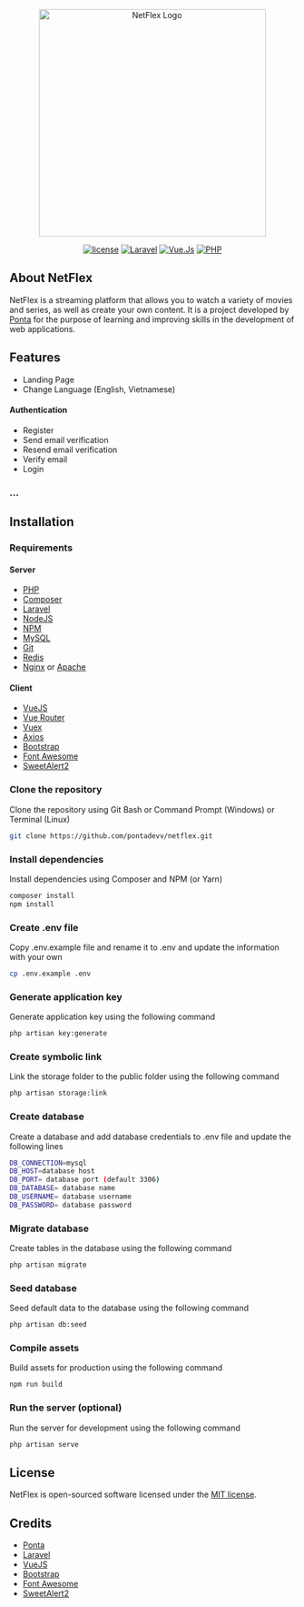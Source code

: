 <p align="center"><a href="https://pontas.dev" target="_blank"><img src="https://i.ibb.co/ssD0wwG/logo.png" width="400" alt="NetFlex Logo"></a></p>

<p align="center">
<a href="#"><img src="https://img.shields.io/badge/license-MIT%2FApache--2.0-brightgreen" alt="license"></a>
<a href="#"><img src="https://img.shields.io/badge/Laravel-10-orange?logo=laravel&logoColor=orange" alt="Laravel"></a>
<a href="#"><img src="https://img.shields.io/badge/Vue.JS-3-brightgreen?logo=vuedotjs&logoColor=brightgreen" alt="Vue.Js"></a>
<a href="#"><img src="https://img.shields.io/badge/PHP-8.1-blue?logo=php&logoColor=blue" alt="PHP"></a>
</p>

## About NetFlex

NetFlex is a streaming platform that allows you to watch a variety of movies and series, as well as create your own content. It is a project developed by [Ponta](https://pontas.dev) for the purpose of learning and improving skills in the development of web applications.

## Features
- Landing Page
- Change Language (English, Vietnamese)
#### Authentication
- Register
- Send email verification
- Resend email verification
- Verify email
- Login
### ...


## Installation

### Requirements
#### Server
- [PHP](https://www.php.net/downloads.php)
- [Composer](https://getcomposer.org/download/)
- [Laravel](https://laravel.com/docs/8.x/installation)
- [NodeJS](https://nodejs.org/en/download/)
- [NPM](https://www.npmjs.com/get-npm)
- [MySQL](https://dev.mysql.com/downloads/installer/)
- [Git](https://git-scm.com/downloads)
- [Redis](https://redis.io/download)
- [Nginx](https://www.nginx.com/resources/wiki/start/topics/tutorials/install/) or [Apache](https://httpd.apache.org/docs/2.4/install.html)

#### Client
- [VueJS](https://vuejs.org/v2/guide/installation.html)
- [Vue Router](https://router.vuejs.org/installation.html)
- [Vuex](https://vuex.vuejs.org/installation.html)
- [Axios](https://axios-http.com/docs/intro)
- [Bootstrap](https://getbootstrap.com/docs/5.1/getting-started/download/)
- [Font Awesome](https://fontawesome.com/v5.15/how-to-use/on-the-web/setup/using-package-managers)
- [SweetAlert2](https://sweetalert2.github.io/#download)

### Clone the repository
Clone the repository using Git Bash or Command Prompt (Windows) or Terminal (Linux)
```bash
git clone https://github.com/pontadevv/netflex.git
```

### Install dependencies
Install dependencies using Composer and NPM (or Yarn)
```bash
composer install
npm install
```

### Create .env file
Copy .env.example file and rename it to .env and update the information with your own
```bash
cp .env.example .env
```

### Generate application key
Generate application key using the following command
```bash
php artisan key:generate
```

### Create symbolic link
Link the storage folder to the public folder using the following command
```bash
php artisan storage:link
```

### Create database
Create a database and add database credentials to .env file and update the following lines
```bash
DB_CONNECTION=mysql
DB_HOST=database host
DB_PORT= database port (default 3306)
DB_DATABASE= database name
DB_USERNAME= database username
DB_PASSWORD= database password
```


### Migrate database
Create tables in the database using the following command
```bash
php artisan migrate
```

### Seed database
Seed default data to the database using the following command
```bash
php artisan db:seed
```

### Compile assets
Build assets for production using the following command
```bash
npm run build
```

### Run the server (optional)
Run the server for development using the following command
```bash
php artisan serve
```

## License

NetFlex is open-sourced software licensed under the [MIT license](https://opensource.org/licenses/MIT).

## Credits

- [Ponta](https://pontas.dev)
- [Laravel](https://laravel.com)
- [VueJS](https://vuejs.org)
- [Bootstrap](https://getbootstrap.com)
- [Font Awesome](https://fontawesome.com)
- [SweetAlert2](https://sweetalert2.github.io)
